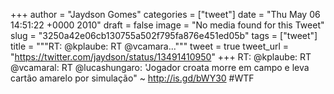 
+++
author = "Jaydson Gomes"
categories = ["tweet"]
date = "Thu May 06 14:51:22 +0000 2010"
draft = false
image = "No media found for this Tweet"
slug = "3250a42e06cb130755a502f795fa876e451ed05b"
tags = ["tweet"]
title = """RT: @kplaube: RT @vcamara..."""
tweet = true
tweet_url = "https://twitter.com/jaydson/status/13491410950"
+++
RT: @kplaube: RT @vcamaral: RT @lucashungaro: 'Jogador croata morre em campo e leva cartão amarelo por simulação" ~ http://is.gd/bWY30 #WTF
